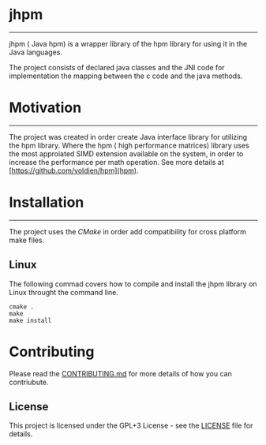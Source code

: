 # jhpm #
------
jhpm ( Java hpm) is a wrapper library of the hpm library for using it in the Java languages.

The project consists of declared java classes and the JNI code for implementation the mapping between the c code and the java methods.

# Motivation #
----
The project was created in order create Java interface library for utilizing the hpm library. Where the hpm ( high performance matrices) library uses the most approiated SIMD extension available on the system, in order to increase the performance per math operation. See more details at [https://github.com/voldien/hpm](hpm).

# Installation #
----
The project uses the *CMake* in order add compatibility for cross platform make files.
## Linux ##
The following commad covers how to compile and install the jhpm library on Linux throught the command line.
```
cmake .
make
make install
```

# Contributing #

Please read the [CONTRIBUTING.md](CONTRIBUTING) for more details of how you can contriubute.

## License ##

This project is licensed under the GPL+3 License - see the [LICENSE](LICENSE) file for details.

